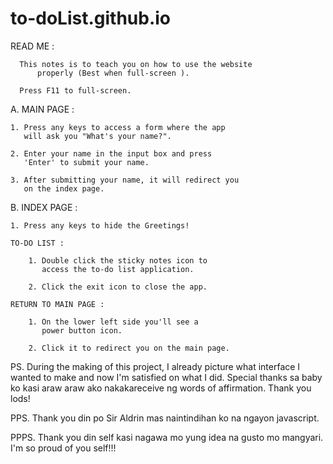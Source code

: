 # to-doList.github.io

READ ME : 

	  This notes is to teach you on how to use the website
          properly (Best when full-screen ).

	  Press F11 to full-screen.

A. MAIN PAGE :

	1. Press any keys to access a form where the app
	   will ask you "What's your name?".

	2. Enter your name in the input box and press
	   'Enter' to submit your name.

	3. After submitting your name, it will redirect you
	   on the index page.


B. INDEX PAGE :

	1. Press any keys to hide the Greetings!
	
	TO-DO LIST :
	
		1. Double click the sticky notes icon to
		   access the to-do list application.

		2. Click the exit icon to close the app.

	RETURN TO MAIN PAGE :
		
		1. On the lower left side you'll see a
		   power button icon.
		
		2. Click it to redirect you on the main page.


PS. During the making of this project, I already picture what interface
    I wanted to make and now I'm satisfied on what I did. Special thanks
    sa baby ko kasi araw araw ako nakakareceive ng words of affirmation.
    				Thank you lods!

PPS. Thank you din po Sir Aldrin mas naintindihan ko na ngayon javascript.

PPPS. Thank you din self kasi nagawa mo yung idea na gusto mo mangyari.
      I'm so proud of you self!!!
